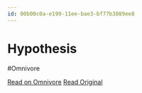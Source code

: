```yaml
---
id: 00b00c0a-e199-11ee-bae3-bf77b3089ee8
---
```


# Hypothesis
#Omnivore

[Read on Omnivore](https://omnivore.app/me/hypothesis-18e3a572bd4)
[Read Original](https://hypothes.is/a/AncpBOGWEe6DZ8-WJIvlGQ)

